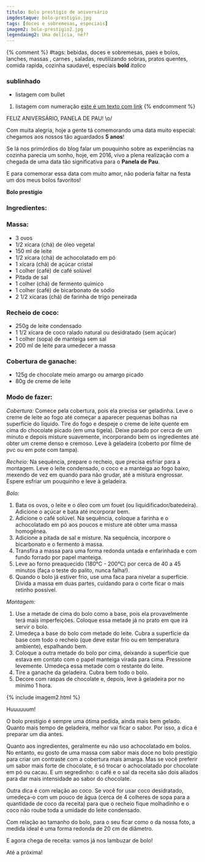 ```yaml
---
titulo: Bolo prestígio de aniversário
imgdestaque: bolo-prestigio.jpg
tags: [doces e sobremesas, especiais]
imagem2: bolo-prestigio2.jpg
legendaimg2: Uma delícia, né??
---
```

{% comment %}
#tags: bebidas, doces e sobremesas, paes e bolos, lanches, massas , carnes , saladas, reutilizando sobras, pratos quentes, comida rapida, cozinha saudavel, especiais
**bold**
*italico*
### sublinhado
* listagem com bullet
1. listagem com numeração
[este é um texto com link](https://www.enderecodolink.com)
{% endcomment %}

FELIZ ANIVERSÁRIO, PANELA DE PAU! \o/

Com muita alegria, hoje a gente tá comemorando uma data muito especial: chegamos aos nossos tão aguardados **5 anos**!

Se lá nos primórdios do blog falar um pouquinho sobre as experiências na cozinha parecia um sonho, hoje, em 2016, vivo a plena realização com a chegada de uma data tão significativa para o **Panela de Pau**. 

E para comemorar essa data com muito amor, não poderia faltar na festa um dos meus bolos favoritos! 

**Bolo prestígio**

### Ingredientes:

### Massa:
* 3 ovos
* 1/2 xícara (chá) de óleo vegetal
* 150 ml de leite 
* 1/2 xícara (chá) de achocolatado em pó
* 1 xícara (chá) de açúcar cristal
* 1 colher (café) de café solúvel
* Pitada de sal
* 1 colher (chá) de fermento químico
* 1 colher (café) de bicarbonato de sódio
* 2 1/2 xícaras (chá) de farinha de trigo peneirada

### Recheio de coco:
* 250g de leite condensado
* 1 1/2 xícara de coco ralado natural ou desidratado (sem açúcar)
* 1 colher (sopa) de manteiga sem sal
* 200 ml de leite para umedecer a massa

### Cobertura de ganache:
* 125g de chocolate meio amargo ou amargo picado
* 80g de creme de leite 

### Modo de fazer: 

*Cobertura:*
Comece pela cobertura, pois ela precisa ser geladinha. Leve o creme de leite ao fogo até começar a aparecer pequenas bolhas na superfície do líquido. Tire do fogo e despeje o creme de leite quente em cima do chocolate picado (em uma tigela). Deixe parado por cerca de um minuto e depois misture suavemente, incorporando bem os ingredientes até obter um creme denso e cremoso. Leve à geladeira (coberto por filme de pvc ou em pote com tampa). 

*Recheio:* 
Na sequência, prepare o recheio, que precisa esfriar para a montagem. Leve o leite condensado, o coco e a manteiga ao fogo baixo, mexendo de vez em quando para não grudar, até a mistura engrossar. Espere esfriar um pouquinho e leve à geladeira. 

*Bolo:*
1. Bata os ovos, o leite e o óleo com um fouet (ou liquidificador/batedeira). Adicione o açúcar e bata até incorporar bem. 
2. Adicione o café solúvel. Na sequência, coloque a farinha e o achocolatado em pó aos poucos e misture até obter uma massa homogênea. 
3. Adicione a pitada de sal e misture. Na sequência, incorpore o bicarbonato e o fermento à massa.
4. Transfira a massa para uma forma redonda untada e enfarinhada e com fundo forrado por papel manteiga. 
5. Leve ao forno preaquecido (180°C - 200°C) por cerca de 40 a 45 minutos (faça o teste do palito, nunca falha!). 
6. Quando o bolo já estiver frio, use uma faca para nivelar a superfície. Divida a massa em duas partes, cuidando para o corte ficar o mais retinho possível. 

*Montagem:*
1. Use a metade de cima do bolo como a base, pois ela provavelmente terá mais imperfeições. Coloque essa metade já no prato em que irá servir o bolo. 
2. Umedeça a base do bolo com metade do leite. Cubra a superfície da base com todo o recheio (que deve estar frio ou em temperatura ambiente), espalhando bem. 
3. Coloque a outra metade do bolo por cima, deixando a superfície que estava em contato com o papel manteiga virada para cima. Pressione levemente. Umedeça essa metade com o restante do leite. 
4. Tire a ganache da geladeira. Cubra bem todo o bolo. 
5. Decore com raspas de chocolate e, depois, leve à geladeira por no mínimo 1 hora. 

{% include imagem2.html %}

Huuuuuum!

O bolo prestígio é sempre uma ótima pedida, ainda mais bem gelado. Quanto mais tempo de geladeira, melhor vai ficar o sabor. Por isso, a dica é preparar um dia antes. 

Quanto aos ingredientes, geralmente eu não uso achocolatado em bolos. No entanto, eu gosto de uma massa com sabor mais doce no bolo prestígio para criar um contraste com a cobertura mais amarga. Mas se você preferir um sabor mais forte de chocolate, é só trocar o achocolatado por chocolate em pó ou cacau. E um segredinho: o café e o sal da receita são dois aliados para dar mais intensidade ao sabor do chocolate.

Outra dica é com relação ao coco. Se você for usar coco desidratado, umedeça-o com um pouco de água (cerca de 4 colheres de sopa para a quantidade de coco da receita) para que o recheio fique molhadinho e o coco não roube toda a umidade do leite condensado. 

Com relação ao tamanho do bolo, para o seu ficar como o da nossa foto, a medida ideal é uma forma redonda de 20 cm de diâmetro.

E agora chega de receita: vamos já nos lambuzar de bolo!

Até a próxima!
